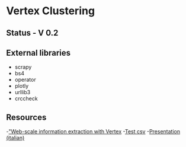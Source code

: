 # Vertex Clustering

## Status - V 0.2

## External libraries
- scrapy
- bs4
- operator
- plotly
- urllib3
- crccheck
	
## Resources
-["Web-scale information extraction with Vertex](https://scholar.google.it/scholar?cluster=15753853201685309821&fbclid=IwAR2mUSu_xV5TEATl28LXc3xdabd_Jt-esCvqRmpWaPXnKqIKXzl3_e8Riwo)
-[Test csv](https://github.com/m-i-n-a-r/vertex-clustering/tree/test-assets)
-[Presentation (italian)](https://github.com/m-i-n-a-r/vertex-clustering/blob/test-assets/VerClusteringIT.pptx)

	
